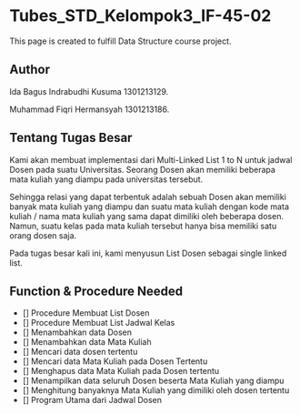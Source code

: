 # Tubes_STD_Kelompok3_IF-45-02
This page is created to fulfill Data Structure course project.

## Author
Ida Bagus Indrabudhi Kusuma 1301213129.

Muhammad Fiqri Hermansyah 1301213186.

## Tentang Tugas Besar
Kami akan membuat implementasi dari Multi-Linked List 1 to N untuk jadwal Dosen pada suatu Universitas. Seorang Dosen akan memiliki beberapa mata kuliah yang diampu pada universitas tersebut. 

Sehingga relasi yang dapat terbentuk adalah sebuah Dosen akan memiliki banyak mata kuliah yang diampu dan suatu mata kuliah dengan kode mata kuliah / nama mata kuliah yang sama dapat dimiliki oleh beberapa dosen. Namun, suatu kelas pada mata kuliah tersebut hanya bisa memiliki satu orang dosen saja. 

Pada tugas besar kali ini, kami menyusun List Dosen sebagai single linked list.

## Function & Procedure Needed
- [] Procedure Membuat List Dosen
- [] Procedure Membuat List Jadwal Kelas 
- [] Menambahkan data Dosen
- [] Menambahkan data Mata Kuliah
- [] Mencari data dosen tertentu
- [] Mencari data Mata Kuliah pada Dosen Tertentu
- [] Menghapus data Mata Kuliah pada Dosen tertentu
- [] Menampilkan data seluruh Dosen beserta Mata Kuliah yang diampu
- [] Menghitung banyaknya Mata Kuliah yang dimiliki oleh dosen tertentu
- [] Program Utama dari Jadwal Dosen
